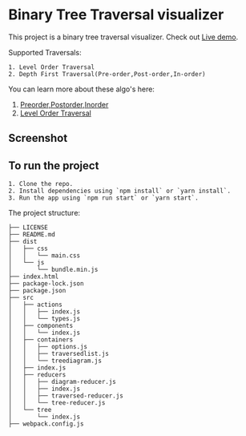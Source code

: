 # Binary Tree Traversal visualizer

This project is a binary tree traversal visualizer.
Check out [Live demo](https://mohak92.github.io/tree-traversal-visualization/).

Supported Traversals:
```
1. Level Order Traversal
2. Depth First Traversal(Pre-order,Post-order,In-order)
```
You can learn more about these algo's here: 
1. [Preorder,Postorder,Inorder](https://www.geeksforgeeks.org/tree-traversals-inorder-preorder-and-postorder/)
2. [Level Order Traversal](https://www.geeksforgeeks.org/level-order-tree-traversal/)

## Screenshot

## To run the project

```
1. Clone the repo.
2. Install dependencies using `npm install` or `yarn install`.
3. Run the app using `npm run start` or `yarn start`.
```

The project structure: 
```
├── LICENSE
├── README.md
├── dist
│   ├── css
│   │   └── main.css
│   └── js
│       └── bundle.min.js
├── index.html
├── package-lock.json
├── package.json
├── src
│   ├── actions
│   │   ├── index.js
│   │   └── types.js
│   ├── components
│   │   └── index.js
│   ├── containers
│   │   ├── options.js
│   │   ├── traversedlist.js
│   │   └── treediagram.js
│   ├── index.js
│   ├── reducers
│   │   ├── diagram-reducer.js
│   │   ├── index.js
│   │   ├── traversed-reducer.js
│   │   └── tree-reducer.js
│   └── tree
│       └── index.js
├── webpack.config.js
```

